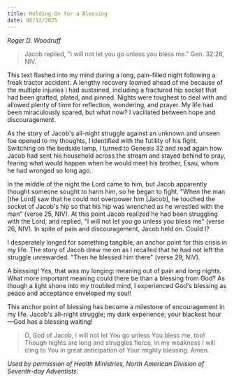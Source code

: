 ```yaml
---
title: Holding On for a Blessing
date: 06/12/2025
---
```


_Roger D. Woodruff_

> <p></p>
> Jacob replied, "I will not let you go unless you bless me." Gen. 32:26, NIV.

This text flashed into my mind during a long, pain-filled night following a freak tractor accident. A lengthy recovery loomed ahead of me because of the multiple injuries I had sustained, including a fractured hip socket that had been grafted, plated, and pinned. Nights were toughest to deal with and allowed plenty of time for reflection, wondering, and prayer. My life had been miraculously spared, but what now? I vacillated between hope and discouragement.

As the story of Jacob's all-night struggle against an unknown and unseen foe opened to my thoughts, I identified with the futility of his fight. Switching on the bedside lamp, I turned to Genesis 32 and read again how Jacob had sent his household across the stream and stayed behind to pray, fearing what would happen when he would meet his brother, Esau, whom he had wronged so long ago.

In the middle of the night the Lord came to him, but Jacob apparently thought someone sought to harm him, so he began to fight. "When the man [the Lord] saw that he could not overpower him [Jacob], he touched the socket of Jacob's hip so that his hip was wrenched as he wrestled with the man" (verse 25, NIV). At this point Jacob realized he had been struggling with the Lord, and replied, "I will not let you go unless you bless me" (verse 26, NIV). In spite of pain and discouragement, Jacob held on. Could I?

I desperately longed for something tangible, an anchor point for this crisis in my life. The story of Jacob drew me on as I recalled that he had not left the struggle unrewarded. "Then he blessed him there" (verse 29, NIV).

A blessing! Yes, that was my longing: meaning out of pain and long nights. What more important meaning could there be than a blessing from God? As though a light shone into my troubled mind, I experienced God's blessing as peace and acceptance enveloped my soul!

This anchor point of blessing has become a milestone of encouragement in my life. Jacob's all-night struggle; my dark experience; your blackest hour—God has a blessing waiting!

> <callout></callout>
> O, God of Jacob, I will not let You go unless You bless me, too! Though nights are long and struggles fierce, in my weakness I will cling to You in great anticipation of Your mighty blessing. Amen.

_Used by permission of Health Ministries, North American Division of Seventh-day Adventists._